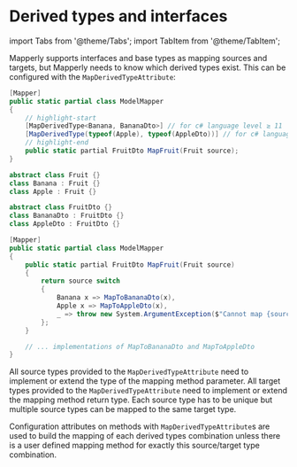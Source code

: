 # Derived types and interfaces

import Tabs from '@theme/Tabs';
import TabItem from '@theme/TabItem';

Mapperly supports interfaces and base types as mapping sources and targets,
but Mapperly needs to know which derived types exist.
This can be configured with the `MapDerivedTypeAttribute`:

<!-- do not indent this, it won't work, https://stackoverflow.com/a/67579641/3302887 -->

<Tabs>
<TabItem value="declaration" label="Declaration" default>

```csharp
[Mapper]
public static partial class ModelMapper
{
    // highlight-start
    [MapDerivedType<Banana, BananaDto>] // for c# language level ≥ 11
    [MapDerivedType(typeof(Apple), typeof(AppleDto))] // for c# language level < 11
    // highlight-end
    public static partial FruitDto MapFruit(Fruit source);
}

abstract class Fruit {}
class Banana : Fruit {}
class Apple : Fruit {}

abstract class FruitDto {}
class BananaDto : FruitDto {}
class AppleDto : FruitDto {}
```

</TabItem>
<TabItem value="generated" label="Generated code" default>

```csharp
[Mapper]
public static partial class ModelMapper
{
    public static partial FruitDto MapFruit(Fruit source)
    {
        return source switch
        {
            Banana x => MapToBananaDto(x),
            Apple x => MapToAppleDto(x),
            _ => throw new System.ArgumentException($"Cannot map {source.GetType()} to FruitDto as there is no known derived type mapping", nameof(source)),
        };
    }

    // ... implementations of MapToBananaDto and MapToAppleDto
}
```

</TabItem>
</Tabs>

All source types provided to the `MapDerivedTypeAttribute`
need to implement or extend the type of the mapping method parameter.
All target types provided to the `MapDerivedTypeAttribute`
need to implement or extend the mapping method return type.
Each source type has to be unique but multiple source types can be mapped to the same target type.

Configuration attributes on methods with `MapDerivedTypeAttribute`s are used to build
the mapping of each derived types combination unless there is a user defined mapping method for exactly
this source/target type combination.
